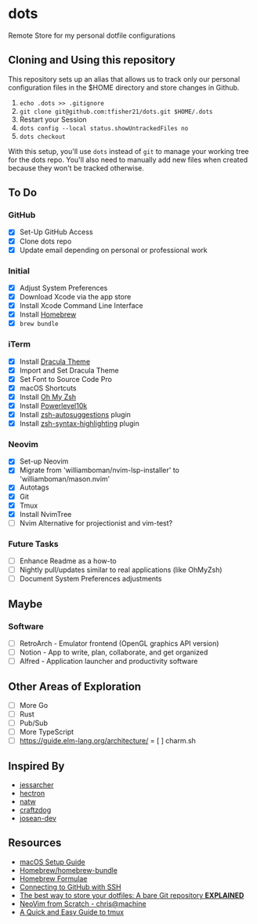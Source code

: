 # dots
Remote Store for my personal dotfile configurations

## Cloning and Using this repository
This repository sets up an alias that allows us to track only our personal configuration files in the $HOME directory and store changes in Github.
1. `echo .dots >> .gitignore`
2. `git clone git@github.com:tfisher21/dots.git $HOME/.dots`
3. Restart your Session
4. `dots config --local status.showUntrackedFiles no`
5. `dots checkout`

With this setup, you'll use `dots` instead of `git` to manage your working tree for the dots repo. You'll also need to manually add new files when
created because they won't be tracked otherwise.

## To Do
### GitHub
- [x] Set-Up GitHub Access
- [x] Clone dots repo
- [x] Update email depending on personal or professional work

### Initial
- [x] Adjust System Preferences
- [x] Download Xcode via the app store
- [x] Install Xcode Command Line Interface
- [x] Install [Homebrew](https://brew.sh/)
- [x] `brew bundle`

### iTerm
- [x] Install [Dracula Theme](https://draculatheme.com/iterm)
- [x] Import and Set Dracula Theme
- [x] Set Font to Source Code Pro
- [x] macOS Shortcuts
- [x] Install [Oh My Zsh](https://ohmyz.sh/)
- [x] Install [Powerlevel10k](https://github.com/romkatv/powerlevel10k)
- [x] Install [zsh-autosuggestions](https://github.com/zsh-users/zsh-autosuggestions/blob/master/INSTALL.md#oh-my-zsh) plugin
- [x] Install [zsh-syntax-highlighting](https://github.com/zsh-users/zsh-syntax-highlighting/blob/master/INSTALL.md) plugin

### Neovim
- [x] Set-up Neovim
- [x] Migrate from 'williamboman/nvim-lsp-installer' to 'williamboman/mason.nvim'
- [x] Autotags
- [x] Git
- [x] Tmux
- [x] Install NvimTree
- [ ] Nvim Alternative for projectionist and vim-test?

### Future Tasks
- [ ] Enhance Readme as a how-to
- [ ] Nightly pull/updates similar to real applications (like OhMyZsh)
- [ ] Document System Preferences adjustments

## Maybe
### Software
- [ ] RetroArch - Emulator frontend (OpenGL graphics API version)
- [ ] Notion - App to write, plan, collaborate, and get organized
- [ ] Alfred - Application launcher and productivity software

## Other Areas of Exploration
- [ ] More Go
- [ ] Rust
- [ ] Pub/Sub
- [ ] More TypeScript
- [ ] https://guide.elm-lang.org/architecture/
= [ ] charm.sh

## Inspired By
* [jessarcher](https://github.com/jessarcher/dotfiles)
* [hectron](https://github.com/hectron/dotfiles)
* [natw](https://github.com/natw/dotfiles)
* [craftzdog](https://github.com/craftzdog/dotfiles-public)
* [josean-dev](https://github.com/josean-dev/dev-environment-files)

## Resources
* [macOS Setup Guide](https://sourabhbajaj.com/mac-setup/)
* [Homebrew/homebrew-bundle](https://github.com/Homebrew/homebrew-bundle)
* [Homebrew Formulae](https://formulae.brew.sh/)
* [Connecting to GitHub with SSH](https://docs.github.com/en/authentication/connecting-to-github-with-ssh)
* [The best way to store your dotfiles: A bare Git repository **EXPLAINED**](https://www.ackama.com/what-we-think/the-best-way-to-store-your-dotfiles-a-bare-git-repository-explained/)
* [NeoVim from Scratch - chris@machine](https://www.youtube.com/playlist?list=PLhoH5vyxr6Qq41NFL4GvhFp-WLd5xzIzZ)
* [A Quick and Easy Guide to tmux](https://www.hamvocke.com/blog/a-quick-and-easy-guide-to-tmux/)
